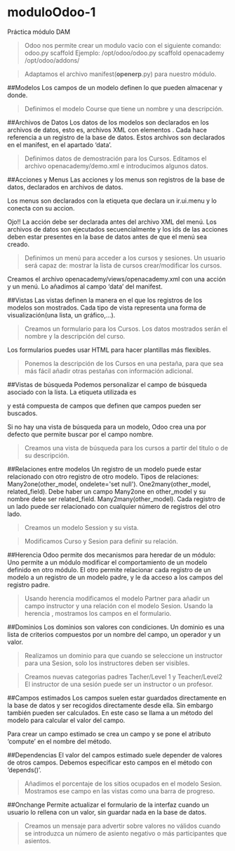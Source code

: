 # moduloOdoo-1
Práctica módulo DAM

> Odoo nos permite crear un modulo vacio con el siguiente comando:
odoo.py scaffold <module name> <where to put it>
Ejemplo:
/opt/odoo/odoo.py scaffold openacademy /opt/odoo/addons/

> Adaptamos el archivo manifest(__openerp__.py) para nuestro módulo.

##Modelos
Los campos de un modelo definen lo que pueden almacenar y donde.
> Definimos el modelo Course que tiene un nombre y una descripción.

##Archivos de Datos
Los datos de los modelos son declarados en los archivos de datos, esto es, archivos XML con elementos <record>. Cada <record> hace referencia a un registro de la base de datos.
Estos archivos son declarados en el manifest, en el apartado ‘data’.

> Definimos datos de demostración para los Cursos. Editamos el archivo openacademy/demo.xml e introducimos algunos datos.

##Acciones y Menus
Las acciones y los menus son registros de la base de datos, declarados en archivos de datos.

Los menus son declarados con la etiqueta <menuitem> que declara un ir.ui.menu y lo conecta con su accion.

Ojo!!
La acción debe ser declarada antes del archivo XML del menú. Los archivos de datos son ejecutados secuencialmente y los ids de las acciones deben estar presentes en la base de datos antes de que el menú sea creado.

> Definimos un menú para acceder a los cursos y sesiones. Un usuario será capaz de:
mostrar la lista de cursos
crear/modificar los cursos.

Creamos el archivo openacademy/views/openacademy.xml con una acción y un menú. Lo añadimos al campo ‘data’ del manifest.

##Vistas
Las vistas definen la manera en el que los registros de los modelos son mostrados. Cada tipo de vista representa una forma de visualización(una lista, un gráfico,...).

> Creamos un formulario para los Cursos. Los datos mostrados serán el nombre y la descripción del curso.

Los formularios puedes usar HTML para hacer plantillas más flexibles.

> Ponemos la descripción de los Cursos en una pestaña, para que sea más fácil añadir otras pestañas con información adicional.

##Vistas de búsqueda
Podemos personalizar el campo de búsqueda asociado con la lista. La etiqueta utilizada es <search> y está compuesta de campos que definen que campos pueden ser buscados.

Si no hay una vista de búsqueda para un modelo, Odoo crea una por defecto que permite buscar por el campo nombre.

> Creamos una vista de búsqueda para los cursos a partir del titulo o de su descripción.

##Relaciones entre modelos
Un registro de un modelo puede estar relacionado con otro registro de otro modelo. Tipos de relaciones:
Many2one(other_model, ondelete='set null').
One2many(other_model, related_field). Debe haber un campo Many2one en other_model y su nombre debe ser related_field.
Many2many(other_model). Cada registro de un lado puede ser relacionado con cualquier número de registros del otro lado.

> Creamos un modelo Session y su vista.

> Modificamos Curso y Sesion para definir su relación.

##Herencia
Odoo permite dos mecanismos para heredar de un módulo:
Uno permite a un módulo modificar el comportamiento de un modelo definido en otro módulo.
El otro permite relacionar cada registro de un modelo a un registro de un modelo padre, y le da acceso a los campos del registro padre.

> Usando herencia modificamos el modelo Partner para añadir un campo instructor y una relación con el modelo Sesion.
Usando la herencia , mostramos los campos en el formulario.

##Dominios
Los dominios son valores con condiciones. Un dominio es una lista de criterios compuestos por un nombre del campo, un operador y un valor.

> Realizamos un dominio para que cuando se seleccione un instructor para una Sesion, solo los instructores deben ser visibles.

> Creamos nuevas categorias padres Tacher/Level 1 y Teacher/Level2
El instructor de una sesión puede ser un instructor o un profesor.

##Campos estimados
Los campos suelen estar guardados directamente en la base de datos y ser recogidos directamente desde ella. Sin embargo también pueden ser calculados. En este caso se llama a un método del modelo para calcular el valor del campo.

Para crear un campo estimado se crea un campo y se pone el atributo ‘compute’ en el nombre del método.

##Dependencias 
El valor del campos estimado suele depender de valores de otros campos. Debemos especificar esto campos en el método con ‘depends()’.

> Añadimos el porcentaje de los sitios ocupados en el modelo Sesion. Mostramos ese campo en las vistas como una barra de progreso.

##Onchange
Permite actualizar el formulario de la interfaz cuando un usuario lo rellena con un valor, sin guardar nada en la base de datos.

> Creamos un mensaje para advertir sobre valores no válidos cuando se introduzca un número de asiento negativo o más participantes que asientos.




